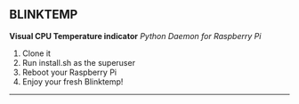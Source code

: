 BLINKTEMP
--------------------
**Visual CPU Temperature indicator**
*Python Daemon for Raspberry Pi*

1.  Clone it
2.  Run install.sh as the superuser
3.  Reboot your Raspberry Pi
4.  Enjoy your fresh Blinktemp!
------